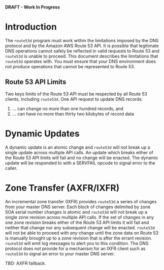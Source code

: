 **DRAFT - Work In Progress**

# Introduction #

The `route53d` program must work within the limitations imposed by the DNS protocol and by the Amazon AWS Route 53 API. It is possible that legitimate DNS operations cannot safely be reflected in valid requests to Route 53 and `route53d` is unable to proceed. This document describes the limitations that `route53d` operates with. You must ensure that your DNS environment does not produce operations that cannot be represented to Route 53.

## Route 53 API Limits ##

Two keys limits of the Route 53 API must be respected by all Route 53 clients, including `route53d`. One API request to update DNS records:

  1. ... can change no more than one hundred records, and
  1. ... can have no more than thirty two kilobytes of record data

# Dynamic Updates #

A dynamic update is an atomic change and `route53d` will not break up a single update across multiple API calls. An update which breaks either of the Route 53 API limits will fail and no change will be enacted. The dynamic update will be responded to with a SERVFAIL opcode to signal error to the caller.

# Zone Transfer (AXFR/IXFR) #

An incremental zone transfer (IXFR) provides `route53d` a series of changes from your master DNS server. Each block of changes delimited by zone SOA serial number changes is atomic and `route53d` will not break up a single zone revision across multiple API calls. If the set of changes in any one zone revision breaks either of the Route 53 API limits it will fail and neither that change nor any subsequent change will be enacted. `route53d` will not be able to proceed with _any_ change until the zone data on Route 53 is manually brought up to a zone revision that is after the errant revision. `route53d` will emit log messages to alert you to this condition. The DNS protocol does not provide for a mechanism for an IXFR client such as `route53d` to signal an error to your master DNS server.

TBD: AXFR fallback.